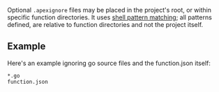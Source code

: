 
Optional `.apexignore` files may be placed in the project's root, or within specific function directories. It uses [shell pattern matching](https://www.gnu.org/software/findutils/manual/html_node/find_html/Shell-Pattern-Matching.html); all patterns defined, are relative to function directories and not the project itself.

## Example

Here's an example ignoring go source files and the function.json itself:

```
*.go
function.json
```
